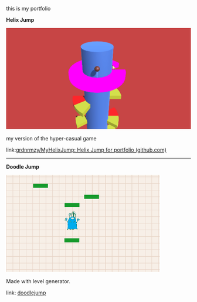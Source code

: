 this is my portfolio

**Helix Jump**

![helix.gif](Res/helix.gif)

my version of the hyper-casual game

link:[grdnrmzy/MyHelixJump: Helix Jump for portfolio (github.com)](https://github.com/grdnrmzy/MyHelixJump)

---

**Doodle Jump**

![doodlejump.gif](Res/doodlejump.gif)

Made with level generator.


link: [doodlejump](https://github.com/grdnrmzy/doodlejump)
